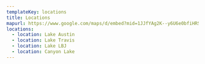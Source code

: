 ```yaml
---
templateKey: locations
title: Locations
mapurl: https://www.google.com/maps/d/embed?mid=1JJfYAg2K--y6U6e0bfiHRSPSH_x6yHg9&hl=en
locations:
  - location: Lake Austin
  - location: Lake Travis
  - location: Lake LBJ
  - location: Canyon Lake
---
```


